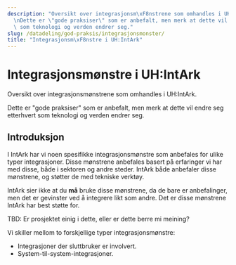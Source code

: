```yaml
---
description: "Oversikt over integrasjonsm\xF8nstrene som omhandles i UH:IntArk.\n\n\
  \nDette er \"gode praksiser\" som er anbefalt, men merk at dette vil endre seg etterhvert\
  \ som teknologi og verden endrer seg."
slug: /datadeling/god-praksis/integrasjonsmonster/
title: "Integrasjonsm\xF8nstre i UH:IntArk"
---
```


# Integrasjonsmønstre i UH:IntArk

Oversikt over integrasjonsmønstrene som omhandles i UH:IntArk.


Dette er "gode praksiser" som er anbefalt, men merk at dette vil endre seg etterhvert som teknologi og verden endrer seg.

## Introduksjon


I IntArk har vi noen spesifikke integrasjonsmønstre som anbefales for ulike typer integrasjoner. Disse mønstrene anbefales basert på erfaringer vi har med disse, både i sektoren og andre steder. IntArk både anbefaler disse mønstrene, og støtter de med tekniske verktøy.


IntArk sier ikke at du **må** bruke disse mønstrene, da de bare er anbefalinger, men det er gevinster ved å integrere likt som andre. Det er disse mønstrene IntArk har best støtte for.


TBD: Er prosjektet einig i dette, eller er dette berre mi meining?


Vi skiller mellom to forskjellige typer integrasjonsmønstre:


* Integrasjoner der sluttbruker er involvert.
* System-til-system-integrasjoner.